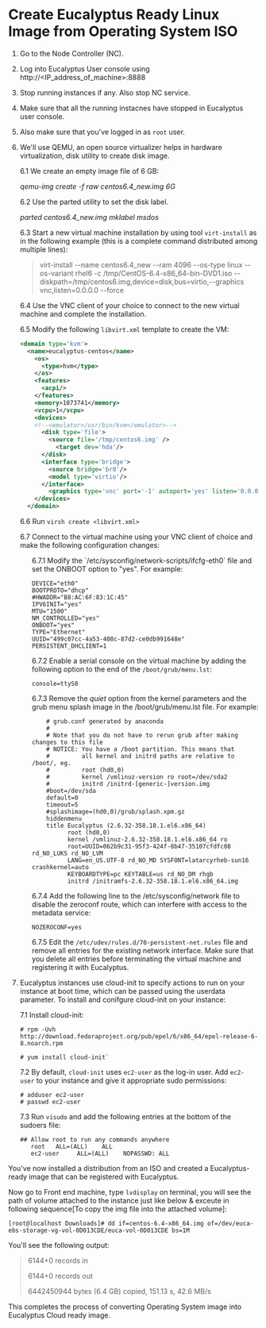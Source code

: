 # Create Eucalyptus Ready Linux Image from Operating System ISO 



<!---* first level A item - no space in front the bullet character
  * second level Aa item - 1 space is enough
      * third level Aaa item - 5 spaces min
      * second level Ab item - 4 spaces possible too
  * first level B item--->

1. Go to the Node Controller (NC).
2. Log into Eucalyptus User console using http://<IP_address_of_machine>:8888
3. Stop running instances if any. Also stop NC service.
4. Make sure that all the running instacnes have stopped in Eucalyptus user console.
5. Also make sure that you've logged in as `root` user.
6. We'll use QEMU, an open source virtualizer helps in hardware virtualization, disk utility to create disk image.
 
    6.1 We create an empty image file of 6 GB:

    *qemu-img create -f raw centos6.4_new.img 6G*
    
    6.2 Use the parted utility to set the disk label.
    
    *parted centos6.4_new.img mklabel msdos*

    6.3 Start a new virtual machine installation by using tool `virt-install` as in the following example (this is a complete command distributed among multiple lines):
    
    > virt-install --name centos6.4_new --ram 4096 --os-type linux --os-variant rhel6 -c /tmp/CentOS-6.4-x86_64-bin-DVD1.iso --diskpath=/tmp/centos6.img,device=disk,bus=virtio,--graphics vnc,listen=0.0.0.0 --force

    6.4 Use the VNC client of your choice to connect to the new virtual machine and complete the installation.

    6.5 Modify the following `libvirt.xml` template to create the VM:
    ```xml
    <domain type='kvm'>
      <name>eucalyptus-centos</name>
        <os>
          <type>hvm</type>
        </os>
        <features>
          <acpi/>
        </features>
        <memory>1073741</memory>
        <vcpu>1</vcpu>
        <devices>
        <!--<emulator>/usr/bin/kvm</emulator>-->
          <disk type='file'>
            <source file='/tmp/centos6.img' />
              <target dev='hda'/>
          </disk>
          <interface type='bridge'>
            <source bridge='br0'/>
            <model type='virtio'/>
          </interface>
            <graphics type='vnc' port='-1' autoport='yes' listen='0.0.0.0'/>
        </devices>
      </domain>
    ```
    6.6 Run `virsh create <libvirt.xml>`
  
    6.7 Connect to the virtual machine using your VNC client of choice and make the following configuration changes:
    <ol>
    6.7.1 Modify the `/etc/sysconfig/network-scripts/ifcfg-eth0` file and set the ONBOOT option to "yes". For example:

      ```
      DEVICE="eth0"
      BOOTPROTO="dhcp"
      #HWADDR="B8:AC:6F:83:1C:45"
      IPV6INIT="yes"
      MTU="1500"
      NM_CONTROLLED="yes"
      ONBOOT="yes"
      TYPE="Ethernet"
      UUID="499c07cc-4a53-408c-87d2-ce0db991648e"
      PERSISTENT_DHCLIENT=1
      ```

    6.7.2 Enable a serial console on the virtual machine by adding the following option to the end of the `/boot/grub/menu.lst`:
    
    `console=ttyS0`

    6.7.3 Remove the *quiet* option from the kernel parameters and the grub menu splash image in the /boot/grub/menu.lst file. For example:

      ```
          # grub.conf generated by anaconda
          #
          # Note that you do not have to rerun grub after making changes to this file
          # NOTICE: You have a /boot partition. This means that
          #         all kernel and initrd paths are relative to /boot/, eg.
          #         root (hd0,0)
          #         kernel /vmlinuz-version ro root=/dev/sda2
          #         initrd /initrd-[generic-]version.img
          #boot=/dev/sda
          default=0
          timeout=5
          #splashimage=(hd0,0)/grub/splash.xpm.gz
          hiddenmenu
          title Eucalyptus (2.6.32-358.18.1.el6.x86_64)
                root (hd0,0)
                kernel /vmlinuz-2.6.32-358.18.1.el6.x86_64 ro
                root=UUID=062b9c31-95f3-424f-8b47-35107cfdfc08 rd_NO_LUKS rd_NO_LVM
                LANG=en_US.UTF-8 rd_NO_MD SYSFONT=latarcyrheb-sun16 crashkernel=auto
                KEYBOARDTYPE=pc KEYTABLE=us rd_NO_DM rhgb
                initrd /initramfs-2.6.32-358.18.1.el6.x86_64.img
      ```
        
    6.7.4 Add the following line to the /etc/sysconfig/network file to disable the zeroconf route, which can interfere with access to the metadata service:
  
    `NOZEROCONF=yes`

    6.7.5  Edit the `/etc/udev/rules.d/70-persistent-net.rules` file and remove all entries for the existing network interface. Make sure that you delete all entries before terminating the virtual machine and registering it with Eucalyptus.
      </ol>

7. Eucalyptus instances use cloud-init to specify actions to run on your instance at boot time, which can be passed using the userdata parameter. To install and conifgure cloud-init on your instance:
  
    7.1 Install cloud-init:
    ```
    # rpm -Uvh http://download.fedoraproject.org/pub/epel/6/x86_64/epel-release-6-8.noarch.rpm
    
    # yum install cloud-init`
    ```
    7.2 By default, `cloud-init` uses `ec2-user` as the log-in user. Add `ec2-user` to your instance and give it appropriate sudo permissions:
    ```
    # adduser ec2-user
    # passwd ec2-user
    ```

    7.3 Run `visudo` and add the following entries at the bottom of the sudoers file:
    ```
    ## Allow root to run any commands anywhere
       root   ALL=(ALL)    ALL
       ec2-user     ALL=(ALL)    NOPASSWD: ALL
    ```

You've now installed a distribution from an ISO and created a Eucalyptus-ready image that can be registered with Eucalyptus.

Now go to Front end machine, type `lvdisplay` on terminal, you will see the path of volume attached to the instance just like below & exceute in following sequence[To copy the img file into the attached volume]:

```
[root@localhost Downloads]# dd if=centos-6.4-x86_64.img of=/dev/euca-ebs-storage-vg-vol-0D013CDE/euca-vol-0D013CDE bs=1M
```
You'll see the following output:

> 6144+0 records in
>
> 6144+0 records out
> 
> 6442450944 bytes (6.4 GB) copied, 151.13 s, 42.6 MB/s

This completes the process of converting Operating System image into Eucalyptus Cloud ready image.